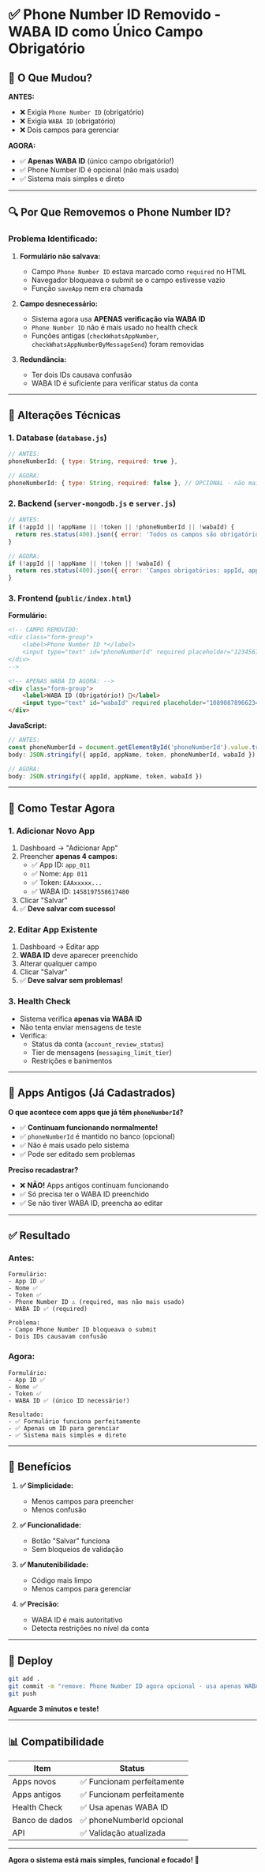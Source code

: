 # ✅ Phone Number ID Removido - WABA ID como Único Campo Obrigatório

## 🎯 O Que Mudou?

**ANTES:**
- ❌ Exigia `Phone Number ID` (obrigatório)
- ❌ Exigia `WABA ID` (obrigatório)
- ❌ Dois campos para gerenciar

**AGORA:**
- ✅ **Apenas WABA ID** (único campo obrigatório!)
- ✅ Phone Number ID é opcional (não mais usado)
- ✅ Sistema mais simples e direto

---

## 🔍 Por Que Removemos o Phone Number ID?

### **Problema Identificado:**

1. **Formulário não salvava:**
   - Campo `Phone Number ID` estava marcado como `required` no HTML
   - Navegador bloqueava o submit se o campo estivesse vazio
   - Função `saveApp` nem era chamada

2. **Campo desnecessário:**
   - Sistema agora usa **APENAS verificação via WABA ID**
   - `Phone Number ID` não é mais usado no health check
   - Funções antigas (`checkWhatsAppNumber`, `checkWhatsAppNumberByMessageSend`) foram removidas

3. **Redundância:**
   - Ter dois IDs causava confusão
   - WABA ID é suficiente para verificar status da conta

---

## 📝 Alterações Técnicas

### **1. Database (`database.js`)**

```javascript
// ANTES:
phoneNumberId: { type: String, required: true },

// AGORA:
phoneNumberId: { type: String, required: false }, // OPCIONAL - não mais usado
```

### **2. Backend (`server-mongodb.js` e `server.js`)**

```javascript
// ANTES:
if (!appId || !appName || !token || !phoneNumberId || !wabaId) {
  return res.status(400).json({ error: 'Todos os campos são obrigatórios...' });
}

// AGORA:
if (!appId || !appName || !token || !wabaId) {
  return res.status(400).json({ error: 'Campos obrigatórios: appId, appName, token, wabaId' });
}
```

### **3. Frontend (`public/index.html`)**

**Formulário:**
```html
<!-- CAMPO REMOVIDO:
<div class="form-group">
    <label>Phone Number ID *</label>
    <input type="text" id="phoneNumberId" required placeholder="123456789">
</div>
-->

<!-- APENAS WABA ID AGORA: -->
<div class="form-group">
    <label>WABA ID (Obrigatório!) 🎯</label>
    <input type="text" id="wabaId" required placeholder="1089087896623422">
</div>
```

**JavaScript:**
```javascript
// ANTES:
const phoneNumberId = document.getElementById('phoneNumberId').value.trim();
body: JSON.stringify({ appId, appName, token, phoneNumberId, wabaId })

// AGORA:
body: JSON.stringify({ appId, appName, token, wabaId })
```

---

## 🧪 Como Testar Agora

### **1. Adicionar Novo App**

1. Dashboard → "Adicionar App"
2. Preencher **apenas 4 campos:**
   - ✅ App ID: `app_011`
   - ✅ Nome: `App 011`
   - ✅ Token: `EAAxxxxx...`
   - ✅ WABA ID: `1458197558617480`
3. Clicar "Salvar"
4. ✅ **Deve salvar com sucesso!**

### **2. Editar App Existente**

1. Dashboard → Editar app
2. **WABA ID** deve aparecer preenchido
3. Alterar qualquer campo
4. Clicar "Salvar"
5. ✅ **Deve salvar sem problemas!**

### **3. Health Check**

- Sistema verifica **apenas via WABA ID**
- Não tenta enviar mensagens de teste
- Verifica:
  - Status da conta (`account_review_status`)
  - Tier de mensagens (`messaging_limit_tier`)
  - Restrições e banimentos

---

## 🚨 Apps Antigos (Já Cadastrados)

**O que acontece com apps que já têm `phoneNumberId`?**

- ✅ **Continuam funcionando normalmente!**
- ✅ `phoneNumberId` é mantido no banco (opcional)
- ✅ Não é mais usado pelo sistema
- ✅ Pode ser editado sem problemas

**Preciso recadastrar?**

- ❌ **NÃO!** Apps antigos continuam funcionando
- ✅ Só precisa ter o WABA ID preenchido
- ✅ Se não tiver WABA ID, preencha ao editar

---

## ✅ Resultado

### **Antes:**
```
Formulário:
- App ID ✅
- Nome ✅
- Token ✅
- Phone Number ID ⚠️ (required, mas não mais usado)
- WABA ID ✅ (required)

Problema:
- Campo Phone Number ID bloqueava o submit
- Dois IDs causavam confusão
```

### **Agora:**
```
Formulário:
- App ID ✅
- Nome ✅
- Token ✅
- WABA ID ✅ (único ID necessário!)

Resultado:
- ✅ Formulário funciona perfeitamente
- ✅ Apenas um ID para gerenciar
- ✅ Sistema mais simples e direto
```

---

## 🎉 Benefícios

1. **✅ Simplicidade:**
   - Menos campos para preencher
   - Menos confusão

2. **✅ Funcionalidade:**
   - Botão "Salvar" funciona
   - Sem bloqueios de validação

3. **✅ Manutenibilidade:**
   - Código mais limpo
   - Menos campos para gerenciar

4. **✅ Precisão:**
   - WABA ID é mais autoritativo
   - Detecta restrições no nível da conta

---

## 🚀 Deploy

```bash
git add .
git commit -m "remove: Phone Number ID agora opcional - usa apenas WABA ID"
git push
```

**Aguarde 3 minutos e teste!**

---

## 📊 Compatibilidade

| Item | Status |
|------|--------|
| Apps novos | ✅ Funcionam perfeitamente |
| Apps antigos | ✅ Funcionam perfeitamente |
| Health Check | ✅ Usa apenas WABA ID |
| Banco de dados | ✅ phoneNumberId opcional |
| API | ✅ Validação atualizada |

---

**Agora o sistema está mais simples, funcional e focado! 🎉**

